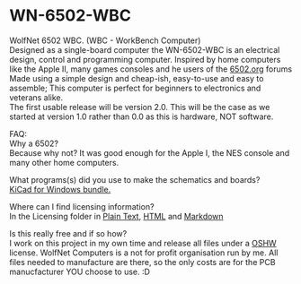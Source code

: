 # WN-6502-WBC

WolfNet 6502 WBC. (WBC - WorkBench Computer)  
Designed as a single-board computer the WN-6502-WBC is an electrical design, control and programming computer. Inspired by home computers like the Apple II, many games consoles and he users of the [6502.org](http://http://6502.org) forums Made using a simple design and cheap-ish, easy-to-use and easy to assemble; This computer is perfect for beginners to electronics and veterans alike.  
The first usable release will be version 2.0. This will be the case as we started at version 1.0 rather than 0.0 as this is hardware, NOT software.

FAQ:  
Why a 6502?  
Because why not? It was good enough for the Apple I, the NES console and many other home computers.

What programs(s) did you use to make the schematics and boards?  
[KiCad for Windows bundle.](https://www.kicad.org/download/windows/)

Where can I find licensing information?  
In the Licensing folder in [Plain Text](Licensing/LICENSE), [HTML](https://thealmostgenius.geekgalaxy.com/WolfNet-6502-WBC/license.html) and [Markdown](Licensing/license.md)

Is this really free and if so how?  
I work on this project in my own time and release all files under a [OSHW](https://www.oshwa.org) license. WolfNet Computers is a not for profit organisation run by me. All files needed to manufacture are there, so the only costs are for the PCB manucfacturer YOU choose to use. :D

